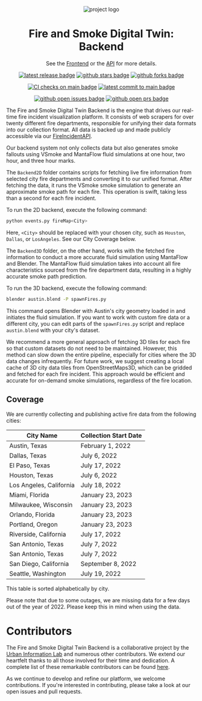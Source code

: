 <div align="center">

![project logo](https://user-images.githubusercontent.com/76540311/217404630-863299b2-1b21-4ae7-8330-28f980be614f.png)


# Fire and Smoke Digital Twin: Backend
See the [Frontend](https://github.com/UrbanInfoLab/FireIncidentFrontend) or the [API](https://github.com/UrbanInfoLab/FireIncidentData) for more details.

[![latest release badge]][latest release link] [![github stars badge]][github stars link] [![github forks badge]][github forks link]

[![CI checks on main badge]][CI checks on main link] [![latest commit to main badge]][latest commit to main link]

[![github open issues badge]][github open issues link] [![github open prs badge]][github open prs link]

[CI checks on main badge]: https://flat.badgen.net/github/checks/urbaninfolab/FireIncidentBackend/main?label=CI%20status%20on%20main&cache=900&icon=github
[CI checks on main link]: https://github.com/urbaninfolab/FireIncidentBackend/actions/workflows/test-invoke-conda.yml
[github forks badge]: https://flat.badgen.net/github/forks/urbaninfolab/FireIncidentBackend?icon=github
[github forks link]: https://useful-forks.github.io/?repo=urbaninfolab%2FFireIncidentBackend
[github open issues badge]: https://flat.badgen.net/github/open-issues/urbaninfolab/FireIncidentBackend?icon=github
[github open issues link]: https://github.com/urbaninfolab/FireIncidentBackend/issues?q=is%3Aissue+is%3Aopen
[github open prs badge]: https://flat.badgen.net/github/open-prs/urbaninfolab/FireIncidentBackend?icon=github
[github open prs link]: https://github.com/urbaninfolab/FireIncidentBackend/pulls?q=is%3Apr+is%3Aopen
[github stars badge]: https://flat.badgen.net/github/stars/urbaninfolab/FireIncidentBackend?icon=github
[github stars link]: https://github.com/urbaninfolab/FireIncidentBackend/stargazers
[latest commit to main badge]: https://flat.badgen.net/github/last-commit/urbaninfolab/FireIncidentBackend/main?icon=github&color=yellow&label=last%20dev%20commit&cache=900
[latest commit to main link]: https://github.com/urbaninfolab/FireIncidentBackend/commits/main
[latest release badge]: https://flat.badgen.net/github/release/urbaninfolab/FireIncidentBackend/development?icon=github
[latest release link]: https://github.com/urbaninfolab/FireIncidentBackend/releases

</div>

The Fire and Smoke Digital Twin Backend is the engine that drives our real-time fire incident visualization platform. It consists of web scrapers for over twenty different fire departments, responsible for unifying their data formats into our collection format. All data is backed up and made publicly accessible via our [FireIncidentAPI](https://github.com/UrbanInfoLab/FireIncidentData).

Our backend system not only collects data but also generates smoke fallouts using VSmoke and MantaFlow fluid simulations at one hour, two hour, and three hour marks. 

The `Backend2D` folder contains scripts for fetching live fire information from selected city fire departments and converting it to our unified format. After fetching the data, it runs the VSmoke smoke simulation to generate an approximate smoke path for each fire. This operation is swift, taking less than a second for each fire incident.

To run the 2D backend, execute the following command:

```bash
python events.py fireMap<City>
```

Here, `<City>` should be replaced with your chosen city, such as `Houston`, `Dallas`, or `LosAngeles`. See our City Coverage below.

The `Backend3D` folder, on the other hand, works with the fetched fire information to conduct a more accurate fluid simulation using MantaFlow and Blender. The MantaFlow fluid simulation takes into account all fire characteristics sourced from the fire department data, resulting in a highly accurate smoke path prediction.

To run the 3D backend, execute the following command:

```bash
blender austin.blend -P spawnFires.py
```

This command opens Blender with Austin's city geometry loaded in and initiates the fluid simulation. If you want to work with custom fire data or a different city, you can edit parts of the `spawnFires.py` script and replace `austin.blend` with your city's dataset. 

We recommend a more general approach of fetching 3D tiles for each fire so that custom datasets do not need to be maintained. However, this method can slow down the entire pipeline, especially for cities where the 3D data changes infrequently. For future work, we suggest creating a local cache of 3D city data tiles from OpenStreetMaps3D, which can be gridded and fetched for each fire incident. This approach would be efficient and accurate for on-demand smoke simulations, regardless of the fire location.

## Coverage

We are currently collecting and publishing active fire data from the following cities:             

| City Name | Collection Start Date |      
| --------------- | --------------- |
| Austin, Texas | February 1, 2022 |
| Dallas, Texas | July 6, 2022 |
| El Paso, Texas | July 17, 2022 |
| Houston, Texas | July 6, 2022 |
| Los Angeles, California | July 18, 2022 |
| Miami, Florida | January 23, 2023 |
| Milwaukee, Wisconsin | January 23, 2023 |
| Orlando, Florida | January 23, 2023 |
| Portland, Oregon | January 23, 2023 |
| Riverside, California | July 17, 2022 |
| San Antonio, Texas | July 7, 2022 |
| San Antonio, Texas | July 7, 2022 |
| San Diego, California | September 8, 2022 |
| Seattle, Washington | July 19, 2022 |

This table is sorted alphabetically by city.

Please note that due to some outages, we are missing data for a few days out of the year of 2022. Please keep this in mind when using the data.

# Contributors

The Fire and Smoke Digital Twin Backend is a collaborative project by the [Urban Information Lab](https://sites.utexas.edu/uil) and numerous other contributors. We extend our heartfelt thanks to all those involved for their time and dedication. A complete list of these remarkable contributors can be found [here](https://github.com/urbaninfolab/FireIncidentBackend/collaborators).

As we continue to develop and refine our platform, we welcome contributions. If you're interested in contributing, please take a look at our open issues and pull requests.
